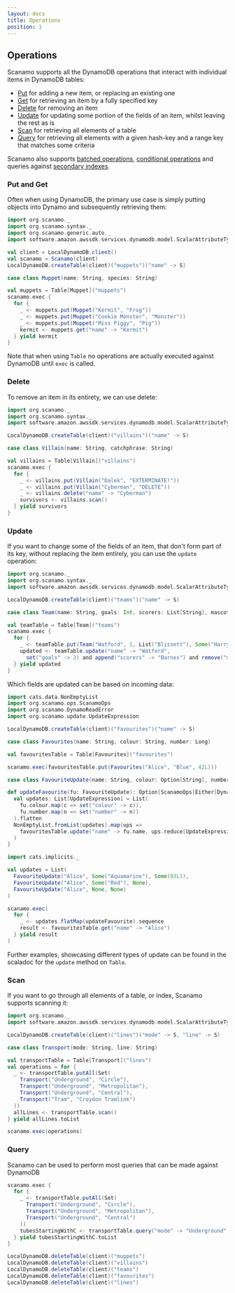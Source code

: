 ```yaml
---
layout: docs
title: Operations 
position: 1
---
```


## Operations

Scanamo supports all the DynamoDB operations that interact with individual items in DynamoDB tables:

 * [Put](#put-and-get) for adding a new item, or replacing an existing one
 * [Get](#put-and-get) for retrieving an item by a fully specified key
 * [Delete](#delete) for removing an item
 * [Update](#update) for updating some portion of the fields of an item, whilst leaving the rest 
 as is
 * [Scan](#scan) for retrieving all elements of a table
 * [Query](#query) for retrieving all elements with a given hash-key and a range key that matches
 some criteria
 
Scanamo also supports [batched operations](batch-operations.md), [conditional operations](conditional-operations.md) 
and queries against [secondary indexes](using-indexes.md).
 
### Put and Get

Often when using DynamoDB, the primary use case is simply putting objects into 
Dynamo and subsequently retrieving them:

```scala mdoc:silent
import org.scanamo._
import org.scanamo.syntax._
import org.scanamo.generic.auto._
import software.amazon.awssdk.services.dynamodb.model.ScalarAttributeType._

val client = LocalDynamoDB.client()
val scanamo = Scanamo(client)
LocalDynamoDB.createTable(client)("muppets")("name" -> S)

case class Muppet(name: String, species: String)
```
```scala mdoc
val muppets = Table[Muppet]("muppets")
scanamo.exec {
  for {
    _ <- muppets.put(Muppet("Kermit", "Frog"))
    _ <- muppets.put(Muppet("Cookie Monster", "Monster"))
    _ <- muppets.put(Muppet("Miss Piggy", "Pig"))
    kermit <- muppets.get("name" -> "Kermit")
  } yield kermit
}
```

Note that when using `Table` no operations are actually executed against DynamoDB until `exec` is called. 

### Delete

To remove an item in its entirety, we can use delete:

```scala mdoc:silent
import org.scanamo._
import org.scanamo.syntax._
import software.amazon.awssdk.services.dynamodb.model.ScalarAttributeType._

LocalDynamoDB.createTable(client)("villains")("name" -> S)

case class Villain(name: String, catchphrase: String)
```
```scala mdoc
val villains = Table[Villain]("villains")
scanamo.exec {
  for {
    _ <- villains.put(Villain("Dalek", "EXTERMINATE!"))
    _ <- villains.put(Villain("Cyberman", "DELETE"))
    _ <- villains.delete("name" -> "Cyberman")
    survivors <- villains.scan()
  } yield survivors
}
```

### Update

If you want to change some of the fields of an item, that don't form part of its key,
 without replacing the item entirely, you can use the `update` operation:

```scala mdoc:silent
import org.scanamo._
import org.scanamo.syntax._
import software.amazon.awssdk.services.dynamodb.model.ScalarAttributeType._

LocalDynamoDB.createTable(client)("teams")("name" -> S)

case class Team(name: String, goals: Int, scorers: List[String], mascot: Option[String])
```

```scala mdoc
val teamTable = Table[Team]("teams")
scanamo.exec {
  for {
    _ <- teamTable.put(Team("Watford", 1, List("Blissett"), Some("Harry the Hornet")))
    updated <- teamTable.update("name" -> "Watford", 
      set("goals" -> 2) and append("scorers" -> "Barnes") and remove("mascot"))
  } yield updated
}
```

Which fields are updated can be based on incoming data:

```scala mdoc:silent
import cats.data.NonEmptyList
import org.scanamo.ops.ScanamoOps
import org.scanamo.DynamoReadError
import org.scanamo.update.UpdateExpression

LocalDynamoDB.createTable(client)("favourites")("name" -> S)

case class Favourites(name: String, colour: String, number: Long)
```

```scala mdoc
val favouritesTable = Table[Favourites]("favourites")

scanamo.exec(favouritesTable.put(Favourites("Alice", "Blue", 42L)))

case class FavouriteUpdate(name: String, colour: Option[String], number: Option[Long])

def updateFavourite(fu: FavouriteUpdate): Option[ScanamoOps[Either[DynamoReadError, Favourites]]] = {
  val updates: List[UpdateExpression] = List(
    fu.colour.map(c => set("colour" -> c)), 
    fu.number.map(n => set("number" -> n))
  ).flatten
  NonEmptyList.fromList(updates).map(ups =>
    favouritesTable.update("name" -> fu.name, ups.reduce[UpdateExpression](_ and _))
  )
}
```
```scala mdoc
import cats.implicits._

val updates = List(
  FavouriteUpdate("Alice", Some("Aquamarine"), Some(93L)),
  FavouriteUpdate("Alice", Some("Red"), None),
  FavouriteUpdate("Alice", None, None)
)

scanamo.exec(
  for {
    _ <- updates.flatMap(updateFavourite).sequence
    result <- favouritesTable.get("name" -> "Alice")
  } yield result
)

```

Further examples, showcasing different types of update can be found in the scaladoc for the `update` method on `Table`.

### Scan

If you want to go through all elements of a table, or index, Scanamo 
supports scanning it:

```scala mdoc:silent
import org.scanamo._
import software.amazon.awssdk.services.dynamodb.model.ScalarAttributeType._

LocalDynamoDB.createTable(client)("lines")("mode" -> S, "line" -> S)

case class Transport(mode: String, line: String)
```
```scala mdoc
val transportTable = Table[Transport]("lines")
val operations = for {
  _ <- transportTable.putAll(Set(
    Transport("Underground", "Circle"),
    Transport("Underground", "Metropolitan"),
    Transport("Underground", "Central"),
    Transport("Tram", "Croydon Tramlink")
  ))
  allLines <- transportTable.scan()
} yield allLines.toList

scanamo.exec(operations)
```

### Query

Scanamo can be used to perform most queries that can be made against DynamoDB

```scala mdoc
scanamo.exec {
  for {
    _ <- transportTable.putAll(Set(
      Transport("Underground", "Circle"),
      Transport("Underground", "Metropolitan"),
      Transport("Underground", "Central")
    ))
    tubesStartingWithC <- transportTable.query("mode" -> "Underground" and ("line" beginsWith "C"))
  } yield tubesStartingWithC.toList
}
```


```scala mdoc:invisible
LocalDynamoDB.deleteTable(client)("muppets")
LocalDynamoDB.deleteTable(client)("villains")
LocalDynamoDB.deleteTable(client)("teams")
LocalDynamoDB.deleteTable(client)("favourites")
LocalDynamoDB.deleteTable(client)("lines")
```